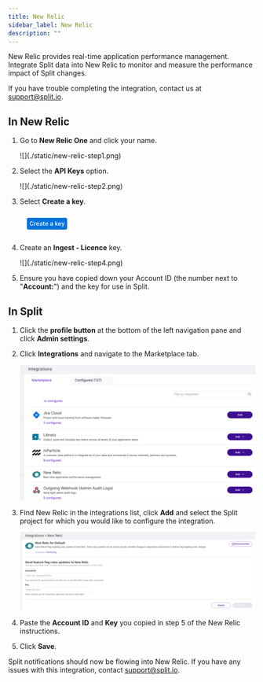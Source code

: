 ```yaml
---
title: New Relic
sidebar_label: New Relic
description: ""
---
```


<p>
  <button hidden style={{borderRadius:'8px', border:'1px', fontFamily:'Courier New', fontWeight:'800', textAlign:'left'}}> help.split.io link: https://help.split.io/hc/en-us/articles/360020695432-New-Relic </button>
</p>

New Relic provides real-time application performance management. Integrate Split data into New Relic to monitor and measure the performance impact of Split changes.

If you have trouble completing the integration, contact us at [support@split.io](mailto:support@split.io).

## In New Relic
 
1. Go to **New Relic One** and click your name.

   <div style={{maxWidth:300}}> ![](./static/new-relic-step1.png) </div>

2. Select the **API Keys** option.

   <div style={{maxWidth:400}}> ![](./static/new-relic-step2.png) </div>

3. Select **Create a key**.

   ![](./static/new-relic-step3.png)

4. Create an **Ingest - Licence** key. 

   <div style={{maxWidth:400}}> ![](./static/new-relic-step4.png) </div>

5. Ensure you have copied down your Account ID (the number next to "**Account:**") and the key for use in Split.

## In Split

1. Click the **profile button** at the bottom of the left navigation pane and click **Admin settings**.
2. Click **Integrations** and navigate to the Marketplace tab.

   ![](./static/new-relic-splitadmin.png)

3. Find New Relic in the integrations list, click **Add** and select the Split project for which you would like to configure the integration.

   ![](./static/new-relic-integration.png)

4. Paste the **Account ID** and **Key** you copied in step 5 of the New Relic instructions.
5. Click **Save**.

Split notifications should now be flowing into New Relic. If you have any issues with this integration, contact [support@split.io](mailto:support@split.io).
